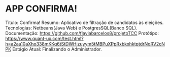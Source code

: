 # APP CONFIRMA!
Titulo: Confirma!
Resumo: Aplicativo de filtração de candidatos às eleições.
Tecnologias: Netbeans(Java Web) e PostgresSQL(Banco SQL).
Documentação: https://github.com/flaviabarcelos8/projetoTCC
Protótipo: https://www.quant-ux.com/test.html?h=a2aa10aXho338mKKq6tStDWHjzuyym5tMBPuXPpRxbkxhktptdrNoRV2cNPK
Estágio Atual: Finalizando o Administrador.

